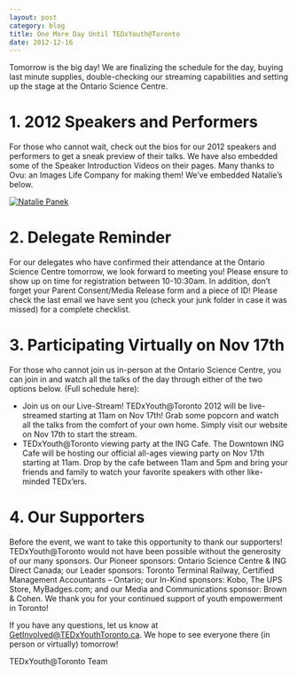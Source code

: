 ```yaml
---
layout: post
category: blog
title: One More Day Until TEDxYouth@Toronto
date: 2012-12-16
---
```


Tomorrow is the big day!  We are finalizing the schedule for the day, buying last minute supplies, double-checking our streaming capabilities and setting up the stage at the Ontario Science Centre.


# 1. 2012 Speakers and Performers

For those who cannot wait, check out the bios for our 2012 speakers and performers to get a sneak preview of their talks.  We have also embedded some of the Speaker Introduction Videos on their pages.  Many thanks to Ovu: an Images Life Company for making them!  We’ve embedded Natalie’s below.

[![Natalie Panek](http://img.youtube.com/vi/https://youtu.be/xbHV3O1FqfI/0.jpg)](http://www.youtube.com/watch?v=https://youtu.be/xbHV3O1FqfI)

# 2. Delegate Reminder

For our delegates who have confirmed their attendance at the Ontario Science Centre tomorrow, we look forward to meeting you!  Please ensure to show up on time for registration between 10-10:30am.  In addition, don’t forget your Parent Consent/Media Release form and a piece of ID!  Please check the last email we have sent you (check your junk folder in case it was missed) for a complete checklist.


# 3. Participating Virtually on Nov 17th

For those who cannot join us in-person at the Ontario Science Centre, you can join in and watch all the talks of the day through either of the two options below.  (Full schedule here):

* Join us on our Live-Stream!  TEDxYouth@Toronto 2012 will be live-streamed starting at 11am on Nov 17th!  Grab some popcorn and watch all the talks from the comfort of your own home.  Simply visit our website on Nov 17th to start the stream.
* TEDxYouth@Toronto viewing party at the ING Cafe.  The Downtown ING Cafe will be hosting our official all-ages viewing party on Nov 17th starting at 11am.  Drop by the cafe between 11am and 5pm and bring your friends and family to watch your favorite speakers with other like-minded TEDx’ers.

# 4. Our Supporters

Before the event, we want to take this opportunity to thank our supporters!  TEDxYouth@Toronto would not have been possible without the generosity of our many sponsors.  Our Pioneer sponsors: Ontario Science Centre & ING Direct Canada; our Leader sponsors: Toronto Terminal Railway, Certified Management Accountants – Ontario; our In-Kind sponsors: Kobo, The UPS Store, MyBadges.com; and our Media and Communications sponsor: Brown & Cohen.  We thank you for your continued support of youth empowerment in Toronto!

If you have any questions, let us know at GetInvolved@TEDxYouthToronto.ca.  We hope to see everyone there (in person or virtually) tomorrow!

TEDxYouth@Toronto Team
